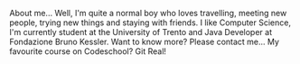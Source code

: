 About me... Well, I'm quite a normal boy who loves travelling, meeting new people, trying new things and staying with friends. I like Computer Science, I'm currently student at the University of Trento and Java Developer at Fondazione Bruno Kessler.
Want to know more? Please contact me...
My favourite course on Codeschool? Git Real!
